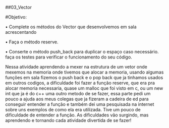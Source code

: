 ##03_Vector

#Objetivo:

• Complete os métodos do Vector que desenvolvemos em sala acrescentando

• Faça o método reserve.

• Conserte o método push_back para duplicar o espaço caso necessário. 
faça os testes para verificar o funcionamento do seu código.

Nessa atividade aprendendo a mexer na estrutura de um vetor onde mexemos na memoria
onde tivemos que alocar a memoria, usando algumas funções 
em sala fizemos o push back e o pop back que ja tinhamos usados em outros codigos,
a dificuldade foi fazer a função reserve, que era pra alocar memoria necessaria,
quase um malloc que foi visto em c, ou um new int que ja é do c++ uma outro metodo
de se fazer, essa parte pedi um pouco a ajuda aos meus colegas 
que ja fizeram a cadeira de ed para conseguir entender a função
e também dei uma pesquisada na internet sobre uns exemplos de como ela era utilizada.
Tive um pouco de dificuldade de entender a função. 
As dificuldades vão surgindo, mas aprendendo e tornando cada atividade divertida de se fazer!

